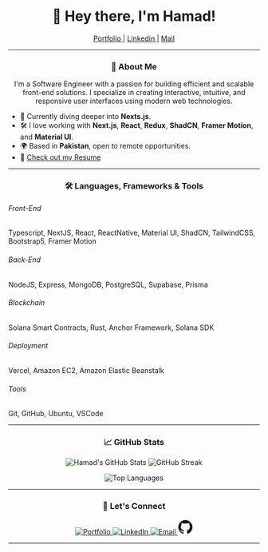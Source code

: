 <h1 align="center"> 👋 Hey there, I'm Hamad! </h1>

<p align="center">
   <a href="https://hamad-portfolio.vercel.app/" target="_blank">
      Portfolio
   </a>
    |
   <a href="https://www.linkedin.com/in/hamadullah16/" target="_blank">
     Linkedin
   </a>
    |
   <a href="mailto:hamadullah16@gmail.com">
      Mail
   </a>
</p>

---

<h3 align="center">🚀 About Me</h3>
<p align="center">I'm a Software Engineer with a passion for building efficient and scalable front-end solutions. I specialize in creating interactive, intuitive, and responsive user interfaces using modern web technologies.</p>

- 🌱 Currently diving deeper into **Nexts.js**.
- 🛠️ I love working with  **Next.js**, **React**, **Redux**, **ShadCN**, **Framer Motion**, and **Material UI**.
- 🌍 Based in **Pakistan**, open to remote opportunities.
- 📄 [Check out my Resume](https://drive.google.com/drive/folders/1qfen1IlVD3V-dI6xLf25zWJ8G16kPIeh?usp=sharing)

---

<h3 align="center">🛠️ Languages, Frameworks & Tools</h3>

<h6 align="start">Front-End</h6>
<p>Typescript, NextJS, React, ReactNative, Material UI, ShadCN, TailwindCSS, Bootstrap5, Framer Motion</p>

<h6 align="start">Back-End</h6>
<p>NodeJS, Express, MongoDB, PostgreSQL, Supabase, Prisma</p>

<h6 align="start">Blockchain</h6>
<p>Solana Smart Contracts, Rust, Anchor Framework, Solana SDK</p>

<h6 align="start">Deployment</h6>
<p>Vercel, Amazon EC2, Amazon Elastic Beanstalk</p>

<h6 align="start">Tools</h6>
<p>Git, GitHub, Ubuntu, VSCode</p>

---

<h3 align="center">📈 GitHub Stats</h3>
<p align="center">
  <img src="https://github-readme-stats.vercel.app/api?username=HamadUllah16&show_icons=true&theme=radical" alt="Hamad's GitHub Stats" width="45%"/>
  <img src="https://github-readme-streak-stats.herokuapp.com/?user=HamadUllah16&theme=radical" alt="GitHub Streak" width="45%"/>
</p>
<p align="center">
   <img src="https://github-readme-stats.vercel.app/api/top-langs/?username=HamadUllah16&layout=compact&theme=radical" alt="Top Languages" width="45%"/>
</p>

---

<h3 align="center">💬 Let's Connect</h3>

<p align="center">
   <a href="https://hamad-portfolio.vercel.app/" target="_blank">
      <img src="https://i.imgur.com/PY46yqx.png" alt="Portfolio" width="30" height="30">
   </a>
   <a href="https://www.linkedin.com/in/hamadullah16/" target="_blank">
      <img src="https://cdn-icons-png.flaticon.com/256/174/174857.png" alt="LinkedIn" width="30" height="30">
   </a>
   <a href="mailto:hamadullah16@gmail.com">
      <img src="https://upload.wikimedia.org/wikipedia/commons/thumb/7/7e/Gmail_icon_%282020%29.svg/2560px-Gmail_icon_%282020%29.svg.png" alt="Email" width="30" height="30">
   </a>
   <a href="https://github.com/HamadUllah16" target="_blank">
      <img src="https://raw.githubusercontent.com/devicons/devicon/master/icons/github/github-original.svg" alt="GitHub" width="30" height="30">
   </a>
</p>

---
